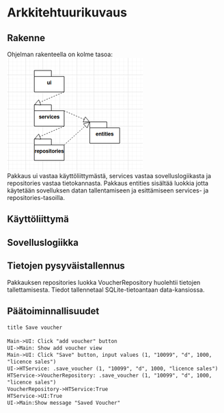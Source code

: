 # Arkkitehtuurikuvaus

## Rakenne
Ohjelman rakenteella on kolme tasoa:  
![arkkitehtuuritasot](kuvat/arkkitehtuuritasot.png)  
Pakkaus ui vastaa käyttöliittymästä, services vastaa sovelluslogiikasta ja repositories vastaa tietokannasta. Pakkaus entities sisältää luokkia jotta käytetään sovelluksen datan tallentamiseen ja esittämiseen services- ja repositories-tasoilla.

## Käyttöliittymä

## Sovelluslogiikka

## Tietojen pysyväistallennus

Pakkauksen repositories luokka VoucherRepository huolehtii tietojen tallettamisesta. Tiedot tallennetaal SQLite-tietoantaan data-kansiossa.

## Päätoiminnallisuudet

```mermaid
title Save voucher

Main->UI: Click "add voucher" button
UI->Main: Show add voucher view
Main->UI: Click "Save" button, input values (1, "10099", "d", 1000, "licence sales")
UI->HTService: .save_voucher (1, "10099", "d", 1000, "licence sales")
HTService->VoucherRepository: .save_voucher (1, "10099", "d", 1000, "licence sales")
VoucherRepository->HTService:True
HTService->UI:True
UI->Main:Show message "Saved Voucher"
```